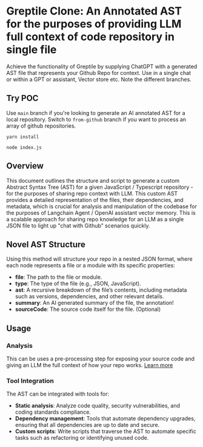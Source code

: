 # Greptile Clone: An Annotated AST for the purposes of providing LLM full context of code repository in single file
Achieve the functionality of Greptile by supplying ChatGPT with a generated AST file that represents your Github Repo for context. Use in a single chat or within a GPT or assistant, Vector store etc. Note the different branches.

## Try POC
Use `main` branch if you're looking to generate an AI annotated AST for a local repository. Switch to `from-github` branch if you want to process an array of github repositories. 

`yarn install`

`node index.js`



## Overview
This document outlines the structure and script to generate a custom Abstract Syntax Tree (AST) for a given JavaScript / Typescript repository - for the purposes of sharing repo context with LLM. This custom AST provides a detailed representation of the files, their dependencies, and metadata, which is crucial for analysis and manipulation of the codebase for the purposes of Langchain Agent / OpenAI assistant vector memory. This is a scalable approach for sharing repo knowledge for an LLM as a single JSON file to light up "chat with Github" scenarios quickly.

## Novel AST Structure
Using this method will structure your repo in a nested JSON format, where each node represents a file or a module with its specific properties:

- **file**: The path to the file or module.
- **type**: The type of the file (e.g., JSON, JavaScript).
- **ast**: A recursive breakdown of the file’s contents, including metadata such as versions, dependencies, and other relevant details.
- **summary**: An AI generated summary of the file, the annotation!
- **sourceCode**: The source code itself for the file. (Optional)

## Usage
### Analysis
This can be uses a pre-processing step for exposing your source code and giving an LLM the full context of how your repo works. [Learn more]()

### Tool Integration
The AST can be integrated with tools for:
- **Static analysis**: Analyze code quality, security vulnerabilities, and coding standards compliance.
- **Dependency management**: Tools that automate dependency upgrades, ensuring that all dependencies are up to date and secure.
- **Custom scripts**: Write scripts that traverse the AST to automate specific tasks such as refactoring or identifying unused code.
